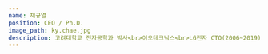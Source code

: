 ```yaml
---
name: 채규열
position: CEO / Ph.D.
image_path: ky.chae.jpg
description: 고려대학교 전자공학과 박사<br>이오테크닉스<br>LG전자 CTO(2006~2019)
---
```

